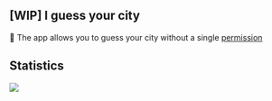 ## [WIP] I guess your city

:mag_right: The app allows you to guess your city without a single [permission](https://developer.mozilla.org/en-US/docs/Web/API/Permissions_API)

## Statistics
![](https://komarev.com/ghpvc/?username=city-guess)

